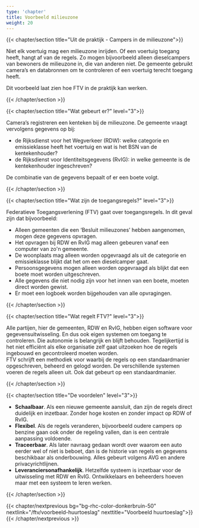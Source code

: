 ```yaml
---
type: 'chapter'
title: Voorbeeld milieuzone
weight: 20
---
```


{{< chapter/section title="Uit de praktijk - Campers in de milieuzone">}}

Niet elk voertuig mag een milieuzone inrijden. Of een voertuig toegang heeft, hangt af van de regels. 
Zo mogen bijvoorbeeld alleen dieselcampers van bewoners de milieuzone in, die van anderen niet. 
De gemeente gebruikt camera’s en databronnen om te controleren of een voertuig terecht toegang heeft.

Dit voorbeeld laat zien hoe FTV in de praktijk kan werken.

{{< /chapter/section >}}

{{< chapter/section title="Wat gebeurt er?" level="3">}}

Camera’s registreren een kenteken bij de milieuzone. De gemeente vraagt vervolgens gegevens op bij:

- de Rijksdienst voor het Wegverkeer (RDW): welke categorie en emissieklasse heeft het voertuig en wat is het BSN van de kentekenhouder?
- de Rijksdienst voor Identiteitsgegevens (RvIG): in welke gemeente is de kentekenhouder ingeschreven?
  
De combinatie van de gegevens bepaalt of er een boete volgt.

{{< /chapter/section >}}

{{< chapter/section title="Wat zijn de toegangsregels?" level="3">}}

Federatieve Toegangsverlening (FTV) gaat over toegangsregels. In dit geval zijn dat bijvoorbeeld:

- Alleen gemeenten die een ‘Besluit milieuzones’ hebben aangenomen, mogen deze gegevens opvragen.
- Het opvragen bij RDW en RvIG mag alleen gebeuren vanaf een computer van zo'n gemeente.
- De woonplaats mag alleen worden opgevraagd als uit de categorie en emissieklasse blijkt dat het om een dieselcamper gaat.
- Persoonsgegevens mogen alleen worden opgevraagd als blijkt dat een boete moet worden uitgeschreven.
- Alle gegevens die niet nodig zijn voor het innen van een boete, moeten direct worden gewist.
- Er moet een logboek worden bijgehouden van alle opvragingen.

{{< /chapter/section >}}

{{< chapter/section title="Wat regelt FTV?" level="3">}}

Alle partijen, hier de gemeenten, RDW en RvIG, hebben eigen software voor gegevensuitwisseling. 
En dus ook eigen systemen om toegang te controleren. Die autonomie is belangrijk en blijft behouden. 
Tegelijkertijd is het niet efficiënt als elke organisatie zelf gaat uitzoeken hoe de regels ingebouwd en gecontroleerd moeten worden.  
FTV schrijft een methodiek voor waarbij de regels op een standaardmanier opgeschreven, beheerd en gelogd worden.
De verschillende systemen voeren de regels alleen uit. Ook dat gebeurt op een standaardmanier.

{{< /chapter/section >}}

{{< chapter/section title="De voordelen" level="3">}}

- **Schaalbaar**. Als een nieuwe gemeente aansluit, dan zijn de regels direct duidelijk en inzetbaar. Zonder hoge kosten en zonder impact op RDW of RvIG.
- **Flexibel**. Als de regels veranderen, bijvoorbeeld oudere campers op benzine gaan ook onder de regeling vallen, dan is een centrale
aanpassing voldoende.
- **Traceerbaar**. Als later navraag gedaan wordt over waarom een auto eerder wel of niet is beboet, dan is de historie van regels 
en gegevens beschikbaar als onderbouwing. Alles gebeurt volgens AVG en andere privacyrichtlijnen.
- **Leveranciersonafhankelijk**. Hetzelfde systeem is inzetbaar voor de uitwisseling met RDW en RvIG. Ontwikkelaars en beheerders hoeven maar met een systeem te leren werken.

{{< /chapter/section >}}

{{< chapter/nextprevious bg="bg-rhc-color-donkerbruin-50" nextlink="/ftv/voorbeeld-huurtoeslag" nexttitle="Voorbeeld huurtoeslag">}}
{{< /chapter/nextprevious >}}
